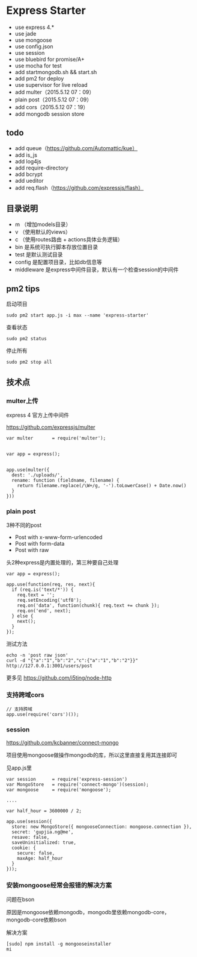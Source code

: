 # Express Starter

- use express 4.*
- use jade
- use mongoose
- use config.json
- use session
- use bluebird for promise/A+ 
- use mocha for test
- add startmongodb.sh && start.sh
- add pm2 for deploy
- use supervisor for live reload
- add multer（2015.5.12 07：09）
- plain post（2015.5.12 07：09）
- add cors（2015.5.12 07：19）
- add mongodb session store

## todo

- add queue（https://github.com/Automattic/kue）
- add is_js
- add log4js
- add require-directory
- add bcrypt
- add ueditor
- add req.flash（https://github.com/expressjs/flash）

## 目录说明

- m （增加models目录）
- v （使用默认的views）
- c （使用routes路由 + actions具体业务逻辑）
- bin 是系统可执行脚本存放位置目录
- test 是默认测试目录
- config 是配置项目录，比如db信息等
- middleware 是express中间件目录，默认有一个检查session的中间件


## pm2 tips


启动项目

    sudo pm2 start app.js -i max --name 'express-starter'


查看状态

    sudo pm2 status


停止所有

    sudo pm2 stop all
    
## 技术点

### multer上传

express 4 官方上传中间件

https://github.com/expressjs/multer

```
var multer       = require('multer');


var app = express();

 
app.use(multer({ 
  dest: './uploads/',
  rename: function (fieldname, filename) {
    return filename.replace(/\W+/g, '-').toLowerCase() + Date.now()
  }
}))
```

### plain post

3种不同的post

- Post with x-www-form-urlencoded
- Post with form-data
- Post with raw

头2种express是内置处理的，第三种要自己处理

```
var app = express();

app.use(function(req, res, next){
  if (req.is('text/*')) {
    req.text = '';
    req.setEncoding('utf8');
    req.on('data', function(chunk){ req.text += chunk });
    req.on('end', next);
  } else {
    next();
  }
});
```

测试方法

```
echo -n 'post raw json'
curl -d "{"a":"1","b":"2","c":{"a":"1","b":"2"}}" http://127.0.0.1:3001/users/post
```

更多见 https://github.com/i5ting/node-http


### 支持跨域cors

```
// 支持跨域
app.use(require('cors')());
```

### session

https://github.com/kcbanner/connect-mongo

项目使用mongoose做操作mongodb的库，所以这里直接复用其连接即可

见app.js里

```
var session      = require('express-session')
var MongoStore   = require('connect-mongo')(session);
var mongoose     = require('mongoose');

....

var half_hour = 3600000 / 2;

app.use(session({
  store: new MongoStore({ mongooseConnection: mongoose.connection }),
  secret: 'gupjia.ng@me',
  resave: false,
  saveUninitialized: true,
  cookie: {
    secure: false,
    maxAge: half_hour
  }
}));

```

### 安装mongoose经常会报错的解决方案

问题在bson

原因是mongoose依赖mongodb，mongodb里依赖mongodb-core，mongodb-core依赖bson

解决方案

    [sudo] npm install -g mongooseinstaller
    mi
    
